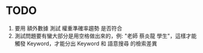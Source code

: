 # TODO
1. 要用 額外數據 測試 權重準確率趨勢 是否符合
2. 測試問題要有蠻大部分是用空格做出來的，例: "老師 蔡炎龍 學生"，這樣才能觸發 Keyword，才能分出 Keyword 和 語意搜尋 的檢索差異
